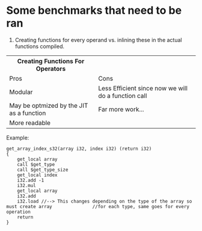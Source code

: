 # Some benchmarks that need to be ran

1. Creating functions for every operand vs. inlining these in the actual functions compiled.

<table>
    <th>
      Creating Functions For Operators</th>
  <tr>
    <td>Pros</td>
    <td>Cons</td>
  </tr>
  <tr>
    <td> Modular</td>
    <td>Less Efficient since now we will do a function call</td>
  </tr>
  <tr>
    <td>May be optmized by the JIT as a function</td>
    <td>Far more work...</td>
  </tr>
  <tr>
    <td>More readable</td>
    <td></td>
  </tr>
</table>
Example:

```
get_array_index_s32(array i32, index i32) (return i32)
{
    get_local array
    call $get_type
    call $get_type_size
    get_local index
    i32.add -1
    i32.mul
    get_local array
    i32.add
    i32.load //--> This changes depending on the type of the array so must create array               //for each type, same goes for every operation
    return
}
```